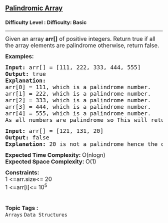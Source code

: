 <h2><a href="https://www.geeksforgeeks.org/problems/palindromic-array-1587115620/1?page=1&difficulty=School&sortBy=submissions">Palindromic Array</a></h2><h3>Difficulty Level : Difficulty: Basic</h3><hr><div class="problems_problem_content__Xm_eO"><p><span style="font-size: 18px;">Given </span><span style="font-size: 18px;">an</span><span style="font-size: 18px;"> array <strong>arr[]</strong> of positive integers. R</span><span style="font-size: 18px;">eturn true if all the array elements are palindrome otherwise, return false.</span></p>
<p><strong><span style="font-size: 18px;">Examples:</span></strong></p>
<pre><span style="font-size: 18px;"><strong>Input: </strong>arr[]<strong> </strong>= [</span><span style="font-size: 18px;">111, 222, 333, 444, 555]</span>
<span style="font-size: 18px;"><strong>Output: </strong>true</span>
<span style="font-size: 18px;"><strong>Explanation:</strong></span>
<span style="font-size: 18px;">arr[0] = 111, which is a palindrome number.
arr[1] = 222, which is a palindrome number.
arr[2] = 333, which is a palindrome number.
arr[3] = 444, which is a palindrome number.
arr[4] = 555, which is a palindrome number.
As all numbers are palindrome so This will return true.</span></pre>
<pre><span style="font-size: 18px;"><strong>Input: </strong>arr[] = [121, 131, 20]</span>
<span style="font-size: 18px;"><strong><span style="font-size: 18px;">Output:</span> </strong></span><span style="font-size: 18px;">false</span>
<span style="font-size: 18px;"><strong>Explanation: </strong>20 is not a palindrome hence the output is false.</span>
</pre>
<p><span style="font-size: 18px;"><strong>Expected Time Complexity: </strong>O(nlogn)<br></span><span style="font-family: -apple-system, BlinkMacSystemFont, 'Segoe UI', Roboto, Oxygen, Ubuntu, Cantarell, 'Open Sans', 'Helvetica Neue', sans-serif; font-size: 18px;"><strong>Expected Space&nbsp;</strong></span><strong style="font-family: -apple-system, BlinkMacSystemFont, 'Segoe UI', Roboto, Oxygen, Ubuntu, Cantarell, 'Open Sans', 'Helvetica Neue', sans-serif; font-size: 18px;">Complexity</strong><strong style="font-family: -apple-system, BlinkMacSystemFont, 'Segoe UI', Roboto, Oxygen, Ubuntu, Cantarell, 'Open Sans', 'Helvetica Neue', sans-serif; font-size: 18px;">: </strong><span style="font-family: -apple-system, BlinkMacSystemFont, 'Segoe UI', Roboto, Oxygen, Ubuntu, Cantarell, 'Open Sans', 'Helvetica Neue', sans-serif; font-size: 18px;">O(1)</span></p>
<p><span style="font-size: 18px;"><strong>Constraints:</strong></span><br><span style="font-size: 18px;">1 &lt;=arr.size&lt;= 20</span><br><span style="font-size: 18px;">1 &lt;=arr[i]&lt;= 10<sup>5</sup></span></p></div><br><p><span style=font-size:18px><strong>Topic Tags : </strong><br><code>Arrays</code>&nbsp;<code>Data Structures</code>&nbsp;